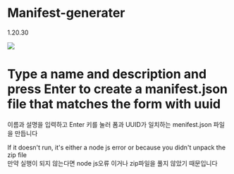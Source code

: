 # Manifest-generater

1.20.30 

<img src="https://img.shields.io/badge/node Js-339933?style=flat&logo=Node js&logoColor=green"/>

# Type a name and description and press Enter to create a manifest.json file that matches the form with uuid
이름과 설명을 입력하고 Enter 키를 눌러 폼과 UUID가 일치하는 menifest.json 파일을 만듭니다


If it doesn't run, it's either a node js error or because you didn't unpack the zip file  
만약 실행이 되지 않는다면 node js오류 이거나 zip파일을 풀지 않았기 때문입니다
